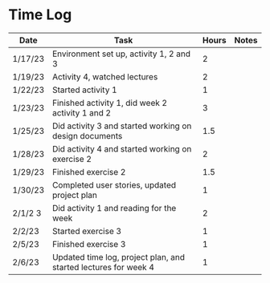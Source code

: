 # Time Log
| Date    | Task                                                            | Hours | Notes |
|---------|-----------------------------------------------------------------|-------|-------|
| 1/17/23 | Environment set up, activity 1, 2 and 3                         | 2     |       |
| 1/19/23 | Activity 4, watched lectures                                    | 2     |       |
| 1/22/23 | Started activity 1                                              | 1     |       |
| 1/23/23 | Finished activity 1, did week 2 activity 1 and 2                | 3     |       |
| 1/25/23 | Did activity 3 and started working on design documents          | 1.5   |       |
| 1/28/23 | Did activity 4 and started working on exercise 2                | 2     |       |
| 1/29/23 | Finished exercise 2                                             | 1.5   |       |
| 1/30/23 | Completed user stories, updated project plan                    | 1     |       |
| 2/1/2 3 | Did activity 1 and reading for the week                         | 2     |       |
| 2/2/23  | Started exercise 3                                              | 1     |       |
| 2/5/23  | Finished exercise 3                                             | 1     |       |
| 2/6/23  | Updated time log, project plan, and started lectures for week 4 | 1     |       |